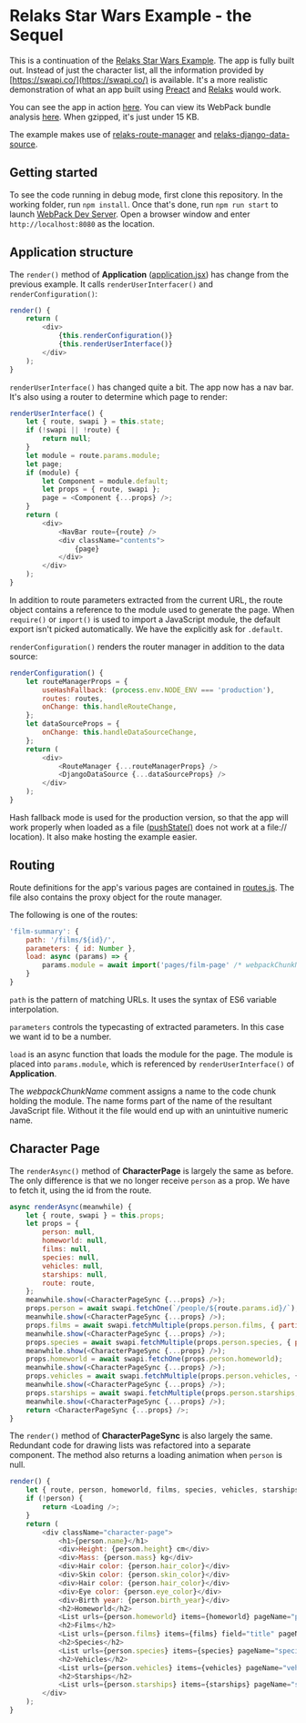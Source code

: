 # Relaks Star Wars Example - the Sequel

This is a continuation of the [Relaks Star Wars Example](https://github.com/chung-leong/relaks-starwars-example).
The app is fully built out. Instead of just the character list, all the
information provided by [https://swapi.co/](https://swapi.co/) is available.
It's a more realistic demonstration of what an app built using [Preact](https://preactjs.com/) and
[Relaks](https://github.com/chung-leong/relaks) would work.

You can see the app in action [here](https://trambar.io/examples/starwars-v/).
You can view its WebPack bundle analysis [here](https://trambar.io/examples/starwars-v/report.html).
When gzipped, it's just under 15 KB.

The example makes use of [relaks-route-manager](https://github.com/chung-leong/relaks-route-manager)
and [relaks-django-data-source](https://github.com/chung-leong/relaks-django-data-source).

## Getting started

To see the code running in debug mode, first clone this repository. In the
working folder, run `npm install`. Once that's done, run `npm run start` to
launch [WebPack Dev Server](https://webpack.js.org/configuration/dev-server/).
Open a browser window and enter `http://localhost:8080` as the location.

## Application structure

The `render()` method of **Application** ([application.jsx](https://github.com/chung-leong/relaks-starwars-example-sequel/blob/master/src/application.jsx#L28))
has change from the previous example. It calls `renderUserInterfacer()` and
`renderConfiguration()`:

```js
render() {
    return (
        <div>
            {this.renderConfiguration()}
            {this.renderUserInterface()}
        </div>
    );
}
```

`renderUserInterface()` has changed quite a bit. The app now has a nav bar. It's
also using a router to determine which page to render:

```js
renderUserInterface() {
    let { route, swapi } = this.state;
    if (!swapi || !route) {
        return null;
    }
    let module = route.params.module;
    let page;
    if (module) {
        let Component = module.default;
        let props = { route, swapi };
        page = <Component {...props} />;
    }
    return (
        <div>
            <NavBar route={route} />
            <div className="contents">
                {page}
            </div>
        </div>
    );
}
```

In addition to route parameters extracted from the current URL, the route object
contains a reference to the module used to generate the page. When `require()`
or `import()` is used to import a JavaScript module, the default export isn't
picked automatically. We have the explicitly ask for `.default`.

`renderConfiguration()` renders the router manager in addition to the data
source:

```js
renderConfiguration() {
    let routeManagerProps = {
        useHashFallback: (process.env.NODE_ENV === 'production'),
        routes: routes,
        onChange: this.handleRouteChange,
    };
    let dataSourceProps = {
        onChange: this.handleDataSourceChange,
    };
    return (
        <div>
            <RouteManager {...routeManagerProps} />
            <DjangoDataSource {...dataSourceProps} />
        </div>
    );
}
```

Hash fallback mode is used for the production version, so that the app will work
properly when loaded as a file ([pushState()](https://developer.mozilla.org/en-US/docs/Web/API/History_API#Adding_and_modifying_history_entries)
does not work at a file:// location). It also make hosting the example easier.

## Routing

Route definitions for the app's various pages are contained in
[routes.js](https://github.com/chung-leong/relaks-starwars-example-sequel/blob/master/src/routes.js).
The file also contains the proxy object for the route manager.

The following is one of the routes:

```js
'film-summary': {
    path: '/films/${id}/',
    parameters: { id: Number },
    load: async (params) => {
        params.module = await import('pages/film-page' /* webpackChunkName: "film-page" */);
    }
}
```

`path` is the pattern of matching URLs. It uses the syntax of ES6 variable
interpolation.

`parameters` controls the typecasting of extracted parameters. In
this case we want id to be a number.

`load` is an async function that loads the module for the page. The module is
placed into `params.module`, which is referenced by `renderUserInterface()` of
**Application**.

The *webpackChunkName* comment assigns a name to the code chunk holding the
module. The name forms part of the name of the resultant JavaScript file.
Without it the file would end up with an unintuitive numeric name.

## Character Page

The `renderAsync()` method of **CharacterPage** is largely the same as before.
The only difference is that we no longer receive `person` as a prop. We have
to fetch it, using the id from the route.

```js
async renderAsync(meanwhile) {
    let { route, swapi } = this.props;
    let props = {
        person: null,
        homeworld: null,
        films: null,
        species: null,
        vehicles: null,
        starships: null,
        route: route,
    };
    meanwhile.show(<CharacterPageSync {...props} />);
    props.person = await swapi.fetchOne(`/people/${route.params.id}/`);
    meanwhile.show(<CharacterPageSync {...props} />);
    props.films = await swapi.fetchMultiple(props.person.films, { partial: 0.4 });
    meanwhile.show(<CharacterPageSync {...props} />);
    props.species = await swapi.fetchMultiple(props.person.species, { partial: 0.4 });
    meanwhile.show(<CharacterPageSync {...props} />);
    props.homeworld = await swapi.fetchOne(props.person.homeworld);
    meanwhile.show(<CharacterPageSync {...props} />);
    props.vehicles = await swapi.fetchMultiple(props.person.vehicles, { partial: 0.4 });
    meanwhile.show(<CharacterPageSync {...props} />);
    props.starships = await swapi.fetchMultiple(props.person.starships, { partial: 0.4 });
    meanwhile.show(<CharacterPageSync {...props} />);
    return <CharacterPageSync {...props} />;
}
```

The `render()` method of **CharacterPageSync** is also largely the same.
Redundant code for drawing lists was refactored into a separate component.
The method also returns a loading animation when `person` is null.

```js
render() {
    let { route, person, homeworld, films, species, vehicles, starships } = this.props;
    if (!person) {
        return <Loading />;
    }
    return (
        <div className="character-page">
            <h1>{person.name}</h1>
            <div>Height: {person.height} cm</div>
            <div>Mass: {person.mass} kg</div>
            <div>Hair color: {person.hair_color}</div>
            <div>Skin color: {person.skin_color}</div>
            <div>Hair color: {person.hair_color}</div>
            <div>Eye color: {person.eye_color}</div>
            <div>Birth year: {person.birth_year}</div>
            <h2>Homeworld</h2>
            <List urls={person.homeworld} items={homeworld} pageName="planet-summary" route={route} />
            <h2>Films</h2>
            <List urls={person.films} items={films} field="title" pageName="film-summary" route={route} />
            <h2>Species</h2>
            <List urls={person.species} items={species} pageName="species-summary" route={route} />
            <h2>Vehicles</h2>
            <List urls={person.vehicles} items={vehicles} pageName="vehicle-summary" route={route} />
            <h2>Starships</h2>
            <List urls={person.starships} items={starships} pageName="starship-summary" route={route} />
        </div>
    );
}
```
